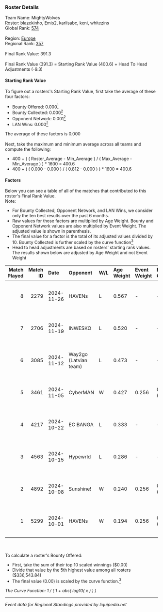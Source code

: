 ### Roster Details<br />
Team Name: MightyWolves<br />
Roster: blazekinho, Emis2, karlisabc, keni, whitezins<br />
Global Rank: [574](../../standings_global_2025_03_01.md)<br />
<br />
Region: [Europe]( ../../standings_europe_2025_03_01.md)<br />
Regional Rank: [357]( ../../standings_europe_2025_03_01.md)<br />
<br />
Final Rank Value:  391.3<br />
<br />
Final Rank Value (391.3) = Starting Rank Value (400.6) + Head To Head Adjustments (-9.3)<br />

#### Starting Rank Value<br />
To figure out a rosters's Starting Rank Value, first take the average of these four factors:<br />
- Bounty Offered: 0.000[<sup>1</sup>](#table2)
- Bounty Collected: 0.000[<sup>2</sup>](#table1)
- Opponent Network: 0.001[<sup>2</sup>](#table1)
- LAN Wins: 0.000[<sup>2</sup>](#table1)

The average of these factors is 0.000<br />
<br />
Next, take the maximum and minimum average across all teams and compute the following:<br />
- 400 + ( ( Roster_Average - Min_Average ) / ( Max_Average - Min_Average ) ) * 1600 = 400.6
- 400 + ( ( 0.000 - 0.000 ) / ( 0.812 - 0.000 ) ) * 1600 = 400.6


#### Factors<br />
Below you can see a table of all of the matches that contributed to this roster's Final Rank Value.<br />
Note:<br />

- For Bounty Collected, Opponent Network, and LAN Wins, we consider only the ten best results over the past 6 months.
- Raw values for those factors are multiplied by Age Weight. Bounty and Opponent Network values are also multiplied by Event Weight. The adjusted value is shown in parenthesis.
- The final value for a factor is the total of its adjusted values divided by 10. Bounty Collected is further scaled by the curve function[<sup>3</sup>](#curveFunction)
- Head to head adjustments are based on rosters' starting rank values. The results shown below are adjusted by Age Weight and not Event Weight
<span id="table1"></span><br />


| Match Played | Match ID | Date       | Opponent              | W/L | Age Weight | Event Weight | Bounty Collected | Opponent Network | LAN Wins  | H2H Adj. | Roster                                        |
| -: | -: | :- | :- | :- | :- | :- | :- | :- | :- | -: | :- |
|            8 |     2279 | 2024-11-26 | HAVENs                | L   | 0.567      | -            | -                | -                | -         |    -8.35 | blazekinho, Emis2, karlisabc, keni, whitezins |
|            7 |     2706 | 2024-11-19 | INWESKO               | L   | 0.520      | -            | -                | -                | -         |    -6.52 | blazekinho, Emis2, karlisabc, keni, whitezins |
|            6 |     3085 | 2024-11-12 | Way2go (Latvian team) | L   | 0.473      | -            | -                | -                | -         |    -3.73 | blazekinho, Emis2, karlisabc, keni, whitezins |
|            5 |     3461 | 2024-11-05 | CyberMAN              | W   | 0.427      | 0.256        | 0.000 (0.000)    | 0.064 (0.007)    | 0 (0.000) |     8.00 | blazekinho, Emis2, karlisabc, keni, whitezins |
|            4 |     4217 | 2024-10-22 | EC BANGA              | L   | 0.333      | -            | -                | -                | -         |    -3.56 | blazekinho, Emis2, karlisabc, keni, whitezins |
|            3 |     4563 | 2024-10-15 | Hypewrld              | L   | 0.286      | -            | -                | -                | -         |    -1.89 | blazekinho, Emis2, karlisabc, keni, whitezins |
|            2 |     4892 | 2024-10-08 | Sunshine!             | W   | 0.240      | 0.256        | 0.000 (0.000)    | 0.000 (0.000)    | 0 (0.000) |     3.71 | blazekinho, Emis2, karlisabc, keni, whitezins |
|            1 |     5299 | 2024-10-01 | HAVENs                | W   | 0.194      | 0.256        | 0.000 (0.000)    | 0.099 (0.005)    | 0 (0.000) |     3.05 | blazekinho, Emis2, karlisabc, keni, whitezins |

<br />
<span id="table2"></span><br />
To calculate a roster's Bounty Offered:<br />

- First, take the sum of their top 10 scaled winnings ($0.00)
- Divide that value by the 5th highest value among all rosters ($336,543.84)
- The final value (0.00) is scaled by the curve function.[<sup>3</sup>](#curveFunction)

<span id="curveFunction"></span>_The Curve Function: 1 / ( 1 + abs( log10( x ) ) )_<br />

---
_Event data for Regional Standings provided by liquipedia.net_<br />
